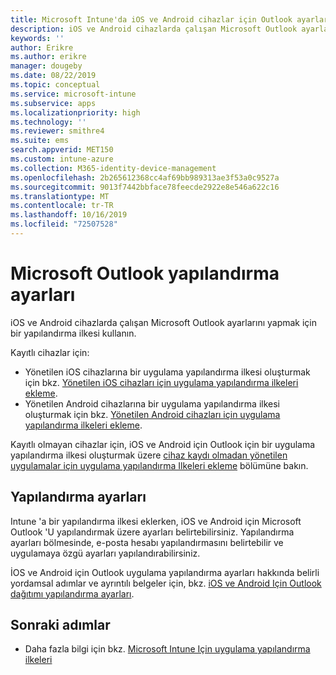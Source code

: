 ```yaml
---
title: Microsoft Intune'da iOS ve Android cihazlar için Outlook ayarları
description: iOS ve Android cihazlarda çalışan Microsoft Outlook ayarlarını yapmak için bir yapılandırma ilkesi oluşturun.
keywords: ''
author: Erikre
ms.author: erikre
manager: dougeby
ms.date: 08/22/2019
ms.topic: conceptual
ms.service: microsoft-intune
ms.subservice: apps
ms.localizationpriority: high
ms.technology: ''
ms.reviewer: smithre4
ms.suite: ems
search.appverid: MET150
ms.custom: intune-azure
ms.collection: M365-identity-device-management
ms.openlocfilehash: 2b265612368cc4af69bb989313ae3f53a0c9527a
ms.sourcegitcommit: 9013f7442bbface78feecde2922e8e546a622c16
ms.translationtype: MT
ms.contentlocale: tr-TR
ms.lasthandoff: 10/16/2019
ms.locfileid: "72507528"
---
```

# <a name="microsoft-outlook-configuration-settings"></a>Microsoft Outlook yapılandırma ayarları 

iOS ve Android cihazlarda çalışan Microsoft Outlook ayarlarını yapmak için bir yapılandırma ilkesi kullanın. 

Kayıtlı cihazlar için:
- Yönetilen iOS cihazlarına bir uygulama yapılandırma ilkesi oluşturmak için bkz. [Yönetilen iOS cihazları için uygulama yapılandırma ilkeleri ekleme](app-configuration-policies-use-ios.md). 
- Yönetilen Android cihazlarına bir uygulama yapılandırma ilkesi oluşturmak için bkz. [Yönetilen Android cihazları için uygulama yapılandırma ilkeleri ekleme](app-configuration-policies-use-android.md). 

Kayıtlı olmayan cihazlar için, iOS ve Android için Outlook için bir uygulama yapılandırma ilkesi oluşturmak üzere [cihaz kaydı olmadan yönetilen uygulamalar için uygulama yapılandırma Ilkeleri ekleme](app-configuration-policies-managed-app.md) bölümüne bakın.

## <a name="configuration-settings"></a>Yapılandırma ayarları

Intune 'a bir yapılandırma ilkesi eklerken, iOS ve Android için Microsoft Outlook 'U yapılandırmak üzere ayarları belirtebilirsiniz. Yapılandırma ayarları bölmesinde, e-posta hesabı yapılandırmasını belirtebilir ve uygulamaya özgü ayarları yapılandırabilirsiniz.

İOS ve Android için Outlook uygulama yapılandırma ayarları hakkında belirli yordamsal adımlar ve ayrıntılı belgeler için, bkz. [iOS ve Android Için Outlook dağıtımı yapılandırma ayarları](https://docs.microsoft.com/exchange/clients-and-mobile-in-exchange-online/outlook-for-ios-and-android/outlook-for-ios-and-android-configuration-with-microsoft-intune).

## <a name="next-steps"></a>Sonraki adımlar

- Daha fazla bilgi için bkz. [Microsoft Intune Için uygulama yapılandırma ilkeleri](app-configuration-policies-overview.md)
